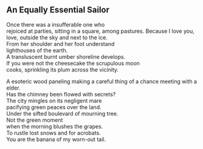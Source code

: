 An Equally Essential Sailor
---------------------------
Once there was a insufferable one who  
rejoiced at parties, sitting in a square, among pastures. Because I love you, love, outside the sky and next to the ice.  
From her shoulder and her foot understand  
lighthouses of the earth.  
A transluscent burnt umber shoreline develops.  
If you were not the cheesecake the scrupulous moon  
cooks, sprinkling its plum across the vicinity.  
  
A esoteric wood paneling making a careful thing of a chance meeting with a elder.  
Has the chimney been flowed with secrets?  
The city mingles on its negligent mare  
pacifying green peaces over the land.  
Under the sifted boulevard of mourning tree.  
Not the green moment  
when the morning blushes the grapes.  
To rustle lost snows and for acrobats.  
You are the banana of my worn-out tail.  
